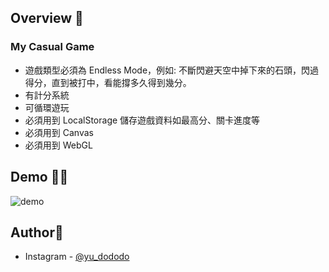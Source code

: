 ## Overview 👀

### My Casual Game
- 遊戲類型必須為 Endless Mode，例如: 不斷閃避天空中掉下來的石頭，閃過得分，直到被打中，看能撐多久得到幾分。
- 有計分系統
- 可循環遊玩
- 必須用到 LocalStorage 儲存遊戲資料如最高分、關卡進度等
- 必須用到 Canvas
- 必須用到 WebGL

## Demo 🐻💥

![demo](./game.gif)

## Author🐶

- Instagram - [@yu_dododo](https://www.instagram.com/yu_dododo/)
